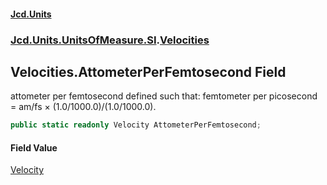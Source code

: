 #### [Jcd.Units](index.md 'index')
### [Jcd.Units.UnitsOfMeasure.SI](Jcd.Units.UnitsOfMeasure.SI.md 'Jcd.Units.UnitsOfMeasure.SI').[Velocities](Velocities.md 'Jcd.Units.UnitsOfMeasure.SI.Velocities')

## Velocities.AttometerPerFemtosecond Field

attometer per femtosecond defined such that: femtometer per picosecond = am/fs × (1.0/1000.0)/(1.0/1000.0).

```csharp
public static readonly Velocity AttometerPerFemtosecond;
```

#### Field Value
[Velocity](Velocity.md 'Jcd.Units.UnitTypes.Velocity')